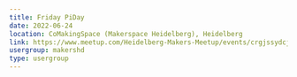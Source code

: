 ```yaml
---
title: Friday PiDay
date: 2022-06-24
location: CoMakingSpace (Makerspace Heidelberg), Heidelberg
link: https://www.meetup.com/Heidelberg-Makers-Meetup/events/crgjssydcjbgc/
usergroup: makershd
type: usergroup
---
```


